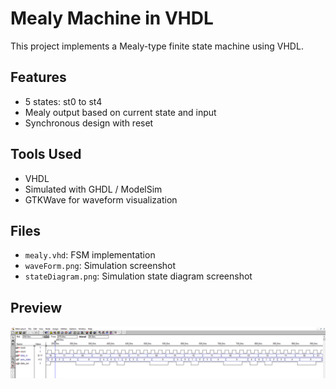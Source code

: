 # Mealy Machine in VHDL

This project implements a Mealy-type finite state machine using VHDL.

## Features
- 5 states: st0 to st4
- Mealy output based on current state and input
- Synchronous design with reset

## Tools Used
- VHDL
- Simulated with GHDL / ModelSim
- GTKWave for waveform visualization

## Files
- `mealy.vhd`: FSM implementation
- `waveForm.png`: Simulation screenshot
- `stateDiagram.png`: Simulation state diagram screenshot

## Preview
![Waveform](waveForm.png)
